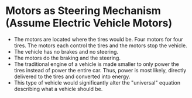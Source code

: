 # Motors as Steering Mechanism (Assume Electric Vehicle Motors)

- The motors are located where the tires would be. Four motors for four tires. The motors each control the tires and the motors stop the vehicle.
- The vehicle has no brakes and no steering.
- The motors do the braking and the steering.
- The traditional engine of a vehicle is made smaller to only power the tires instead of power the entire car. Thus, power is most likely, directly delivered to the tires and converted into energy.
- This type of vehicle would significantly alter the "universal" equation describing what a vehicle should be.

